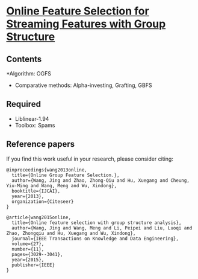 # [Online Feature Selection for Streaming Features with Group Structure](http://ieeexplore.ieee.org/abstract/document/7118201/)

## Contents
*Algorithm: OGFS
* Comparative methods: Alpha-investing, Grafting, GBFS

## Required
* Liblinear-1.94
* Toolbox: Spams

## Reference papers

If you find this work useful in your research, please consider citing:

```
@inproceedings{wang2013online,
  title={Online Group Feature Selection.},  
  author={Wang, Jing and Zhao, Zhong-Qiu and Hu, Xuegang and Cheung, Yiu-Ming and Wang, Meng and Wu, Xindong},
  booktitle={IJCAI},  
  year={2013},  
  organization={Citeseer}
}
```
```
@article{wang2015online,
  title={Online feature selection with group structure analysis},  
  author={Wang, Jing and Wang, Meng and Li, Peipei and Liu, Luoqi and Zhao, Zhongqiu and Hu, Xuegang and Wu, Xindong},
  journal={IEEE Transactions on Knowledge and Data Engineering},
  volume={27},  
  number={11},  
  pages={3029--3041},  
  year={2015},  
  publisher={IEEE}
}
```



